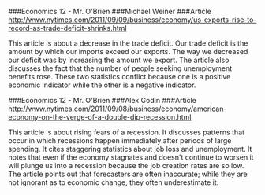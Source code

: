 ###Economics 12 - Mr. O'Brien 
###Michael Weiner
###Article
http://www.nytimes.com/2011/09/09/business/economy/us-exports-rise-to-record-as-trade-deficit-shrinks.html


This article is about a decrease in the trade deficit. Our trade deficit
is the amount by which our imports exceed our exports. The way we
decreased our deficit was by increasing the amount we export. The
article also discusses the fact that the number of people seeking
unemployment benefits rose. These two statistics conflict because one is
a positive economic indicator while the other is a negative indicator. 

###Economics 12 - Mr. O'Brien 
###Alex Godin
###Article
http://www.nytimes.com/2011/09/08/business/economy/american-economy-on-the-verge-of-a-double-dip-recession.html

This article is about rising fears of a recession. It discusses patterns
that occur in which recessions happen immediately after periods of
large spending. It cites staggering statistics about job loss and
unemployment. It notes that even if the economy stagnates and doesn't
continue to worsen it will plunge us into a recession because the job
creation rates are so low. The article points out that forecasters are
often inaccurate; while they are not ignorant as to economic change,
they often underestimate it.
